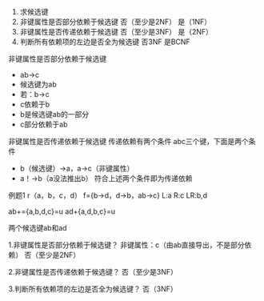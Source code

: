 1. 求候选键
2. 非键属性是否部分依赖于候选键
	否（至少是2NF）
	是（1NF）
3. 非键属性是否传递依赖于候选键
	否（至少是3NF）
	是（2NF）
4. 判断所有依赖项的左边是否全为候选键
	否3NF
	是BCNF


非键属性是否部分依赖于候选键
- ab→c
- 候选键为ab
- 若：b→c
- c依赖于b
- b是候选键ab的一部分
- c部分依赖于ab

非键属性是否传递依赖于候选键
传递依赖有两个条件
abc三个键，下面是两个条件
- b（候选键）→a，a→c（非键属性）
- a！→b（a没法推出b）
符合上述两个条件即为传递依赖



例题1
r（a，b，c，d）
f={b→d，d→b，ab→c}
L:a
R:c
LR:b,d

ab+={a,b,d,c}=u
ad+{a,d,b,c}=u

两个候选键ab和ad

1.非键属性是否部分依赖于候选键？
非键属性：c（由ab直接导出，不是部分依赖）
否（至少是2NF）

2.非键属性是否传递依赖于候选键？
否（至少是3NF）

3.判断所有依赖项的左边是否全为候选键？
否（3NF）







